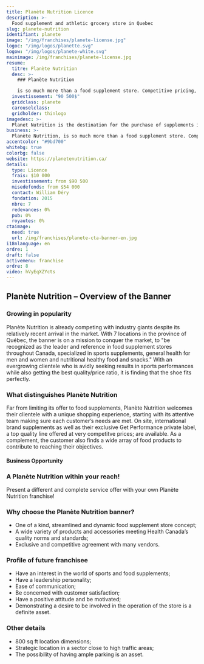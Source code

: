 ```yaml
---
title: Planète Nutrition Licence 
description: >-
  Food supplement and athletic grocery store in Quebec
slug: planete-nutrition
identifiant: planete
image: "/img/franchises/planete-license.jpg"
logoc: "/img/logos/planette.svg"
logow: "/img/logos/planete-white.svg"
mainimage: /img/franchises/planete-license.jpg
resume:
  titre: Planète Nutrition
  desc: >-
    ### Planète Nutrition 

    is so much more than a food supplement store. Competitive pricing, its renowned private label, athletic grocery and unmatched customer service, Planète Nutrition is on the way to becoming the largest food supplement chain also offering athletic grocery in Québec, and soon, in Canada.  
  investissement: "90 500$"
  gridclass: planete
  carouselclass: 
  gridholder: thinlogo
imagedesc: >-
  Planet Nutrition is the destination for the purchase of supplements in a non-judgmental environment! The banner has 7 branches to date.
business: >-
  Planète Nutrition, is so much more than a food supplement store. Competitive pricing, its renowned private label, athletic grocery and unmatched customer service, Planète Nutrition is on the way to becoming the largest food supplement chain also offering athletic grocery in Québec, and soon, in Canada.  
accentcolor: "#9bd700"
whitebg: true
colorbg: false
website: https://planetenutrition.ca/
details:
  type: Licence
  frais: $10 000
  investissement: from $90 500 
  misedefonds: from $54 000
  contact: William Déry
  fondation: 2015
  nbre: 7
  redevances: 0%
  pub: 0%
  royautes: 0%
ctaimage: 
  need: true
  url: /img/franchises/planete-cta-banner-en.jpg
i18nlanguage: en
ordre: 1
draft: false
activemenu: franchise
ordre: 8
video: hVyEqXZYcts
---
```

## Planète Nutrition – Overview of the Banner 

### Growing in popularity  

Planète Nutrition is already competing with industry giants despite its relatively recent arrival in the market. With 7 locations in the province of Québec, the banner is on a mission to conquer the market, to "be recognized as the leader and reference in food supplement stores throughout Canada, specialized in sports supplements, general health for men and women and nutritional healthy food and snacks." With an evergrowing clientele who is avidly seeking results in sports performances while also getting the best quality/price ratio, it is finding that the shoe fits perfectly.

### What distinguishes Planète Nutrition

Far from limiting its offer to food supplements, Planète Nutrition welcomes their clientele with a unique shopping experience, starting with its attentive team making sure each customer’s needs are met. On site, international brand supplements as well as their exclusive Get Performance private label, a top quality line offered at very competitve prices; are available. As a complement, the customer also finds a wide array of food products to contribute to reaching their objectives.

#### Business Opportunity 

### A Planète Nutrition within your reach!

Present a different and complete service offer with your own Planète Nutrition franchise!

### Why choose the Planète Nutrition banner?

- One of a kind, streamlined and dynamic food supplement store concept;
- A wide variety of products and accessories meeting Health Canada’s quality norms and standards; 
- Exclusive and competitive agreement with many vendors.

### Profile of future franchisee 

- Have an interest in the world of sports and food supplements; 
- Have a leadership personality;
- Ease of communication;
- Be concerned with customer satisfaction;
- Have a positive attitude and be motivated;
- Demonstrating a desire to be involved in the operation of the store is a definite asset. 

### Other details 

- 800 sq ft location dimensions;
- Strategic location in a sector close to high traffic areas;
- The possibility of having ample parking is an asset. 


